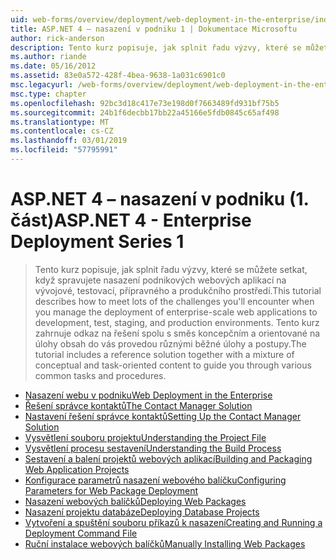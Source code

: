 ```yaml
---
uid: web-forms/overview/deployment/web-deployment-in-the-enterprise/index
title: ASP.NET 4 – nasazení v podniku 1 | Dokumentace Microsoftu
author: rick-anderson
description: Tento kurz popisuje, jak splnit řadu výzvy, které se můžete setkat, když spravujete nasazení podnikových webových aplikací na developmen...
ms.author: riande
ms.date: 05/16/2012
ms.assetid: 83e0a572-428f-4bea-9638-1a031c6901c0
msc.legacyurl: /web-forms/overview/deployment/web-deployment-in-the-enterprise
msc.type: chapter
ms.openlocfilehash: 92bc3d18c417e73e198d0f7663489fd931bf75b5
ms.sourcegitcommit: 24b1f6decbb17bb22a45166e5fdb0845c65af498
ms.translationtype: MT
ms.contentlocale: cs-CZ
ms.lasthandoff: 03/01/2019
ms.locfileid: "57795991"
---
```

<a name="aspnet-4---enterprise-deployment-series-1"></a><span data-ttu-id="80bcb-103">ASP.NET 4 – nasazení v podniku (1. část)</span><span class="sxs-lookup"><span data-stu-id="80bcb-103">ASP.NET 4 - Enterprise Deployment Series 1</span></span>
====================
> <span data-ttu-id="80bcb-104">Tento kurz popisuje, jak splnit řadu výzvy, které se můžete setkat, když spravujete nasazení podnikových webových aplikací na vývojové, testovací, přípravného a produkčního prostředí.</span><span class="sxs-lookup"><span data-stu-id="80bcb-104">This tutorial describes how to meet lots of the challenges you'll encounter when you manage the deployment of enterprise-scale web applications to development, test, staging, and production environments.</span></span> <span data-ttu-id="80bcb-105">Tento kurz zahrnuje odkaz na řešení spolu s směs koncepčním a orientované na úlohy obsah do vás provedou různými běžné úlohy a postupy.</span><span class="sxs-lookup"><span data-stu-id="80bcb-105">The tutorial includes a reference solution together with a mixture of conceptual and task-oriented content to guide you through various common tasks and procedures.</span></span>


- [<span data-ttu-id="80bcb-106">Nasazení webu v podniku</span><span class="sxs-lookup"><span data-stu-id="80bcb-106">Web Deployment in the Enterprise</span></span>](web-deployment-in-the-enterprise.md)
- [<span data-ttu-id="80bcb-107">Řešení správce kontaktů</span><span class="sxs-lookup"><span data-stu-id="80bcb-107">The Contact Manager Solution</span></span>](the-contact-manager-solution.md)
- [<span data-ttu-id="80bcb-108">Nastavení řešení správce kontaktů</span><span class="sxs-lookup"><span data-stu-id="80bcb-108">Setting Up the Contact Manager Solution</span></span>](setting-up-the-contact-manager-solution.md)
- [<span data-ttu-id="80bcb-109">Vysvětlení souboru projektu</span><span class="sxs-lookup"><span data-stu-id="80bcb-109">Understanding the Project File</span></span>](understanding-the-project-file.md)
- [<span data-ttu-id="80bcb-110">Vysvětlení procesu sestavení</span><span class="sxs-lookup"><span data-stu-id="80bcb-110">Understanding the Build Process</span></span>](understanding-the-build-process.md)
- [<span data-ttu-id="80bcb-111">Sestavení a balení projektů webových aplikací</span><span class="sxs-lookup"><span data-stu-id="80bcb-111">Building and Packaging Web Application Projects</span></span>](building-and-packaging-web-application-projects.md)
- [<span data-ttu-id="80bcb-112">Konfigurace parametrů nasazení webového balíčku</span><span class="sxs-lookup"><span data-stu-id="80bcb-112">Configuring Parameters for Web Package Deployment</span></span>](configuring-parameters-for-web-package-deployment.md)
- [<span data-ttu-id="80bcb-113">Nasazení webových balíčků</span><span class="sxs-lookup"><span data-stu-id="80bcb-113">Deploying Web Packages</span></span>](deploying-web-packages.md)
- [<span data-ttu-id="80bcb-114">Nasazení projektu databáze</span><span class="sxs-lookup"><span data-stu-id="80bcb-114">Deploying Database Projects</span></span>](deploying-database-projects.md)
- [<span data-ttu-id="80bcb-115">Vytvoření a spuštění souboru příkazů k nasazení</span><span class="sxs-lookup"><span data-stu-id="80bcb-115">Creating and Running a Deployment Command File</span></span>](creating-and-running-a-deployment-command-file.md)
- [<span data-ttu-id="80bcb-116">Ruční instalace webových balíčků</span><span class="sxs-lookup"><span data-stu-id="80bcb-116">Manually Installing Web Packages</span></span>](manually-installing-web-packages.md)
